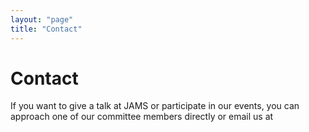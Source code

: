 ```yaml
---
layout: "page"
title: "Contact"
---
```


# Contact 

If you want to give a talk at JAMS or participate in our events, you can approach one of our committee members directly or email us at 